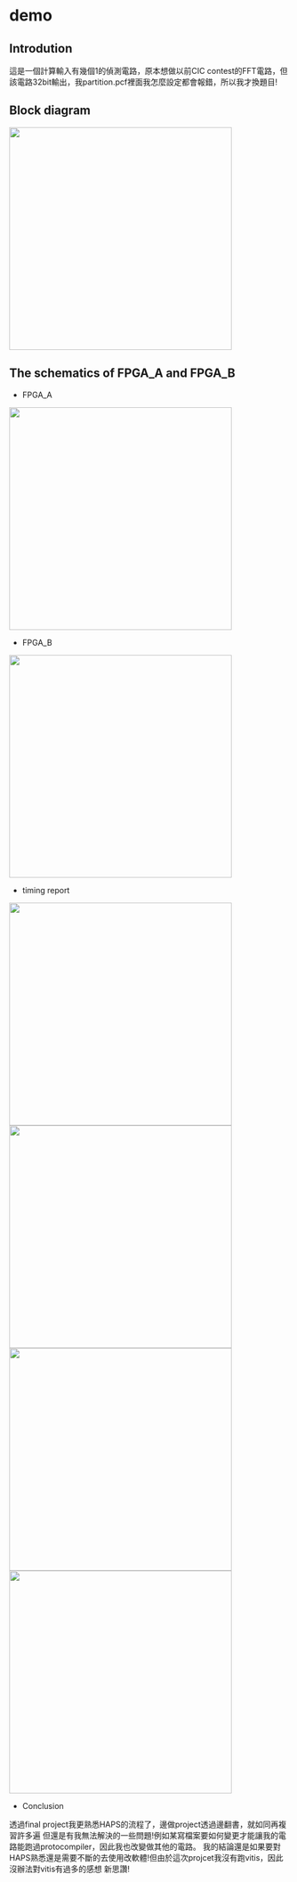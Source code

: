 # demo

## Introdution
這是一個計算輸入有幾個1的偵測電路，原本想做以前CIC contest的FFT電路，但該電路32bit輸出，我partition.pcf裡面我怎麼設定都會報錯，所以我才換題目!
## Block diagram

<img src="https://user-images.githubusercontent.com/117829285/233327992-0cf7e0bb-eaff-4c69-b135-84d6077f6a66.png" width="400">

## The schematics of FPGA_A and FPGA_B

- FPGA_A

<img src="https://user-images.githubusercontent.com/117829285/233331590-4f285acb-e6fb-4901-9136-f38459808058.png" width="400">

- FPGA_B

<img src="https://user-images.githubusercontent.com/117829285/233331958-fc7aaeb7-6025-44f4-907d-7d145ac3888c.png" width="400">

- timing report

<img src="https://user-images.githubusercontent.com/117829285/233599415-8f5fc844-7226-4f7c-b9ce-0f3eac25873b.png" width="400">

<img src="https://user-images.githubusercontent.com/117829285/233599601-1f8e6d49-f224-408e-ab95-1c8df639cf07.png" width="400">

<img src="https://user-images.githubusercontent.com/117829285/233599955-8c1d29f4-ccf3-4f9c-b354-25b35541178c.png" width="400">

<img src="https://user-images.githubusercontent.com/117829285/233600104-4d5fa337-8c4e-4a66-9f47-f66f99dff5fa.png" width="400">

- Conclusion

透過final project我更熟悉HAPS的流程了，邊做project透過邊翻書，就如同再複習許多遍
但還是有我無法解決的一些問題!例如某寫檔案要如何變更才能讓我的電路能跑過protocompiler，因此我也改變做其他的電路。
我的結論還是如果要對HAPS熟悉還是需要不斷的去使用改軟體!但由於這次projcet我沒有跑vitis，因此沒辦法對vitis有過多的感想
新思讚!

